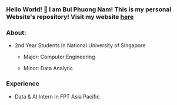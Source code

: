 ### Hello World! 👋  I am Bui Phuong Nam! This is my personal Website's repository! Visit my website [here](https://arsdorint.is-a.dev/)

### About:
  
  - 2nd Year Students In National University of Singapore
    
    + Major: Computer Engineering
    
    + Minor: Data Analytic 

### Experience
 - Data & AI Intern In FPT Asia Pacific 
